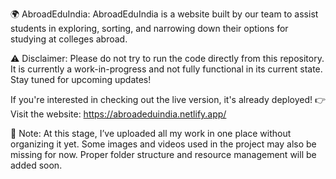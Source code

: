 🌍 AbroadEduIndia:
AbroadEduIndia is a website built by our team to assist students in exploring, sorting, and narrowing down their options for studying at colleges abroad.

⚠️ Disclaimer:
Please do not try to run the code directly from this repository.
It is currently a work-in-progress and not fully functional in its current state. Stay tuned for upcoming updates!

If you're interested in checking out the live version, it's already deployed!
👉 Visit the website: https://abroadeduindia.netlify.app/

📝 Note:
At this stage, I’ve uploaded all my work in one place without organizing it yet. Some images and videos used in the project may also be missing for now. Proper folder structure and resource management will be added soon.
